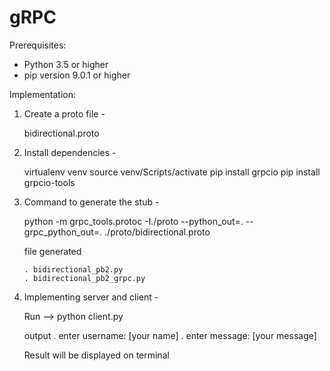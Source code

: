 # gRPC

Prerequisites:
 - Python 3.5 or higher
 - pip version 9.0.1 or higher

Implementation:

1. Create a proto file -

    bidirectional.proto 

2. Install dependencies -

   virtualenv venv
   source venv/Scripts/activate
   pip install grpcio
   pip install grpcio-tools

3. Command to generate the stub -

   python -m grpc_tools.protoc -I./proto --python_out=. --grpc_python_out=. ./proto/bidirectional.proto
   
   file generated
   
       . bidirectional_pb2.py
       . bidirectional_pb2_grpc.py
       
4. Implementing server and client -
  
   Run --> python client.py
   
   output
            . enter username: [your name]
            . enter message: [your message]
   
   
   Result will be displayed on terminal
   


   
